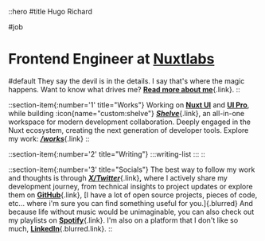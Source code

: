 ::hero
#title
Hugo Richard

#job
# Frontend Engineer at [Nuxtlabs](https://nuxtlabs.com)

#default
They say the devil is in the details. I say that's where the magic happens. Want to know what drives me? [**Read more about me**](/about){.link}.
::

::section-item{:number='1' title="Works"}
Working on [**Nuxt UI**](https://ui3.nuxt.dev/getting-started) and [**UI Pro**](https://ui3.nuxt.dev/getting-started), while building :icon{name="custom:shelve"} [***Shelve***](https://shelve.cloud){.link}, an all-in-one workspace for modern development collaboration. Deeply engaged in the Nuxt ecosystem, creating the next generation of developer tools. Explore my work: [***/works***](/works){.link}
::

::section-item{:number='2' title="Writing"}
  :::writing-list
  :::
::

::section-item{:number='3' title="Socials"}
The best way to follow my work and thoughts is through [***X/Twitter***](https://dub.sh/hrcd-x){.link}**,** where I actively share my development journey, from technical insights to project updates or explore them on [**GitHub**](https://git.new/hugorcd){.link}, [I have a lot of open source projects, pieces of code, etc... where i'm sure you can find something useful for you.]{.blurred} And because life without music would be unimaginable, you can also check out my playlists on [**Spotify**](https://spti.fi/HugoRCD){.link}. I'm also on a platform that I don't like so much, [**LinkedIn**](https://dub.sh/hrcd-linkedin){.blurred.link}.
::
